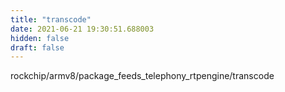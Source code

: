 ```yaml
---
title: "transcode"
date: 2021-06-21 19:30:51.688003
hidden: false
draft: false
---
```


rockchip/armv8/package_feeds_telephony_rtpengine/transcode

